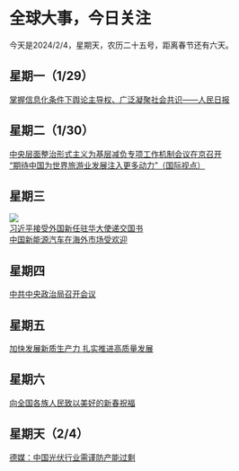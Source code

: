 # 全球大事，今日关注
今天是2024/2/4，星期天，农历二十五号，距离春节还有六天。
## 星期一（1/29）
[掌握信息化条件下舆论主导权、广泛凝聚社会共识——人民日报](http://paper.people.com.cn/rmrb/html/2024-01/29/nw.D110000renmrb_20240129_1-02.htm)   
## 星期二（1/30）
[中央层面整治形式主义为基层减负专项工作机制会议在京召开](http://paper.people.com.cn/rmrb/html/2024-01/30/nw.D110000renmrb_20240130_4-01.htm)   
[“期待中国为世界旅游业发展注入更多动力”（国际视点）](http://paper.people.com.cn/rmrb/html/2024-01/30/nw.D110000renmrb_20240130_2-17.htm)
## 星期三
![](http://paper.people.com.cn/rmrb/images/2024-01/31/01/rmrb2024013101p28_b.jpg)   
[习近平接受外国新任驻华大使递交国书](http://paper.people.com.cn/rmrb/html/2024-01/31/nw.D110000renmrb_20240131_2-01.htm)   
[中国新能源汽车在海外市场受欢迎](http://paper.people.com.cn/rmrb/html/2024-01/31/nw.D110000renmrb_20240131_1-17.htm)    
## 星期四
[中共中央政治局召开会议](http://paper.people.com.cn/rmrb/html/2024-02/01/nw.D110000renmrb_20240201_1-01.htm)
## 星期五
[加快发展新质生产力 扎实推进高质量发展](http://paper.people.com.cn/rmrb/html/2024-02/02/nw.D110000renmrb_20240202_1-01.htm)
## 星期六
[向全国各族人民致以美好的新春祝福](http://paper.people.com.cn/rmrb/html/2024-02/03/nw.D110000renmrb_20240203_1-01.htm)
## 星期天（2/4）
[德媒：中国光伏行业需谨防产能过剩](https://www.cankaoxiaoxi.com/#/detailsPage/tt/62cbb31314244488b14eaa5347d1a968/1/2024-02-04%2009:27?childrenAlias=undefined)   
